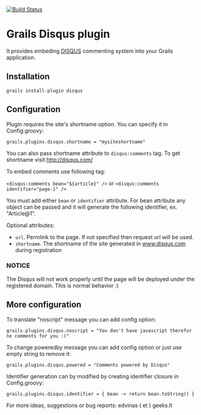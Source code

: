 [![Build Status](https://travis-ci.org/gpc/grails-disqus.svg)](https://travis-ci.org/gpc/grails-disqus)

# Grails Disqus plugin

It provides embeding [DISQUS](http://disqus.com) commenting system into your Grails application.

## Installation

`grails install-plugin disqus`

## Configuration

Plugin requires the site's shortname option. You can specify it in Config.groovy:

`grails.plugins.disqus.shortname = "mysiteshortname"`

You can also pass shortname attribute to `disqus:comments` tag. To get shortname visit http://disqus.com/

To embed comments use following tag:

`<disqus:comments bean="${article}" />`
or
`<disqus:comments identifier="page-1" />`

You must add either `bean` or `identifier` attribute. For bean attribute any object can be passed and it will generate
the following identifier, ex. "Article@1".

Optional attributes:

- `url`. Permlink to the page. If not specified then request url will be used.
- `shortname`. The shortname of the site generated in www.disqus.com during registration

### NOTICE
The Disqus will not work properly until the page will be deployed under the registered domain. This is normal behavior :)

## More configuration

To translate "noscript" message you can add config option:

`grails.plugins.disqus.noscript = "You don't have javascript therefor no comments for you :("`


To change poweredby message you can add config option or just use empty string to remove it:

`grails.plugins.disqus.powered = "Comments powered by Disqus"`


Identifier generation can by modified by creating identifier closure in Config.groovy:

`grails.plugins.disqus.identifier = { bean ->
    return bean.toString()
}`


For more ideas, suggestions or bug reports:
edvinas ( et ) geeks.lt



